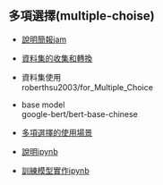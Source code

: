 ## 多項選擇(multiple-choise)
- [說明簡報jam](./說明jam)

- [資料集的收集和轉換](./資料集轉換)

- 資料集使用  
roberthsu2003/for_Multiple_Choice  

- base model  
google-bert/bert-base-chinese 

- [多項選擇的使用場景](./使用場景.md)

- [說明ipynb](./demo1.ipynb)

- [訓練模型實作ipynb](./learn.ipynb)

